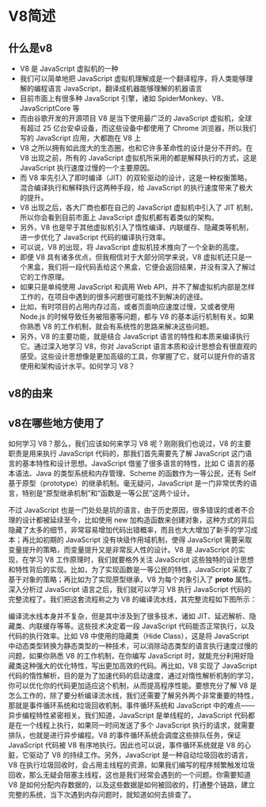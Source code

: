 # V8简述

## 什么是v8
- V8 是 JavaScript 虚拟机的一种
- 我们可以简单地把 JavaScript 虚拟机理解成是一个翻译程序，将人类能够理解的编程语言 JavaScript，翻译成机器能够理解的机器语言
- 目前市面上有很多种 JavaScript 引擎，诸如 SpiderMonkey、V8、JavaScriptCore 等
- 而由谷歌开发的开源项目 V8 是当下使用最广泛的 JavaScript 虚拟机，全球有超过 25 亿台安卓设备，而这些设备中都使用了 Chrome 浏览器，所以我们写的 JavaScript 应用，大都跑在 V8 上
- V8 之所以拥有如此庞大的生态圈，也和它许多革命性的设计是分不开的。在 V8 出现之前，所有的 JavaScript 虚拟机所采用的都是解释执行的方式，这是 JavaScript 执行速度过慢的一个主要原因。
- 而 V8 率先引入了即时编译（JIT）的双轮驱动的设计，这是一种权衡策略，混合编译执行和解释执行这两种手段，给 JavaScript 的执行速度带来了极大的提升。
- V8 出现之后，各大厂商也都在自己的 JavaScript 虚拟机中引入了 JIT 机制，所以你会看到目前市面上 JavaScript 虚拟机都有着类似的架构。
- 另外，V8 也是早于其他虚拟机引入了惰性编译、内联缓存、隐藏类等机制，进一步优化了 JavaScript 代码的编译执行效率。
- 可以说，V8 的出现，将 JavaScript 虚拟机技术推向了一个全新的高度。
- 即便 V8 具有诸多优点，但我相信对于大部分同学来说，V8 虚拟机还只是一个黑盒，我们将一段代码丢给这个黑盒，它便会返回结果，并没有深入了解过它的工作原理。
- 如果只是单纯使用 JavaScript 和调用 Web API，并不了解虚拟机内部是怎样工作的，在项目中遇到的很多问题很可能找不到解决的途径。
- 比如，有时项目的占用内存过高，或者页面响应速度过慢，又或者使用 Node.js 的时候导致任务被阻塞等问题，都与 V8 的基本运行机制有关。如果你熟悉 V8 的工作机制，就会有系统性的思路来解决这些问题。
- 另外，V8 的主要功能，就是结合 JavaScript 语言的特性和本质来编译执行它。通过深入地学习 V8，你对 JavaScript 语言本质和设计思想会有很直观的感受。这些设计思想像是更加高级的工具，你掌握了它，就可以提升你的语言使用和架构设计水平。如何学习 V8？

## v8的由来

## v8在哪些地方使用了














如何学习 V8？那么，我们应该如何来学习 V8 呢？刚刚我们也说过，V8 的主要职责是用来执行 JavaScript 代码的，那我们首先需要先了解 JavaScript 这门语言的基本特性和设计思想。JavaScript 借鉴了很多语言的特性，比如 C 语言的基本语法、Java 的类型系统和内存管理、Scheme 的函数作为一等公民，还有 Self 基于原型（prototype）的继承机制。毫无疑问，JavaScript 是一门非常优秀的语言，特别是“原型继承机制”和“函数是一等公民”这两个设计。






不过 JavaScript 也是一门处处是坑的语言，由于历史原因，很多错误的或者不合理的设计都被延续至今，比如使用 new 加构造函数来创建对象，这种方式的背后隐藏了太多的细节，非常容易增加代码出错概率，而且也大大增加了新手的学习成本；再比如初期的 JavaScript 没有块级作用域机制，使得 JavaScript 需要采取变量提升的策略，而变量提升又是非常反人性的设计。V8 是 JavaScript 的实现，在学习 V8 工作原理时，我们就要格外关注 JavaScript 这些独特的设计思想和特性背后的实现。比如，为了实现函数是一等公民的特性，JavaScript 采取了基于对象的策略；再比如为了实现原型继承，V8 为每个对象引入了 __proto__ 属性。深入分析过 JavaScript 语言之后，我们就可以学习 V8 执行 JavaScript 代码的完整流程了。我们把这套流程称之为 V8 的编译流水线，其完整流程如下图所示：





编译流水线本身并不复杂，但是其中涉及到了很多技术，诸如 JIT、延迟解析、隐藏类、内联缓存等等。这些技术决定着一段 JavaScript 代码能否正常执行，以及代码的执行效率。比如 V8 中使用的隐藏类（Hide Class），这是将 JavaScript 中动态类型转换为静态类型的一种技术，可以消除动态类型的语言执行速度过慢的问题，如果你熟悉 V8 的工作机制，在你编写 JavaScript 时，就能充分利用好隐藏类这种强大的优化特性，写出更加高效的代码。再比如，V8 实现了 JavaScript 代码的惰性解析，目的是为了加速代码的启动速度，通过对惰性解析机制的学习，你可以优化你的代码更加适应这个机制，从而提高程序性能。要想充分了解 V8 是怎么工作的，除了要分析编译流水线，我们还需要了解另外两个非常重要的特性，那就是事件循环系统和垃圾回收机制。事件循环系统和 JavaScript 中的难点——异步编程特性紧密相关。我们知道，JavaScript 是单线程的，JavaScript 代码都是在一个线程上执行，如果同一时间发送了多个 JavaScript 执行的请求，就需要排队，也就是进行异步编程。V8 的事件循环系统会调度这些排队任务，保证 JavaScript 代码被 V8 有序地执行。因此也可以说，事件循环系统就是 V8 的心脏，它驱动了 V8 的持续工作。另外，JavaScript 是一种自动垃圾回收的语言，V8 在执行垃圾回收时，会占用主线程的资源，如果我们编写的程序频繁触发垃圾回收，那么无疑会阻塞主线程，这也是我们经常会遇到的一个问题。你需要知道 V8 是如何分配内存数据的，以及这些数据是如何被回收的，打通整个链路，建立完整的系统，当下次遇到内存问题时，就知道如何去排查了。